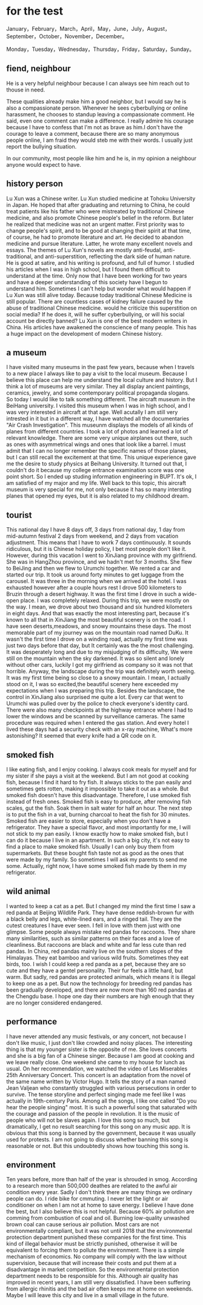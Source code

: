 # for the test

January，February，March，April，May，June，July，August，September，October，November，December。

Monday，Tuesday，Wednesday，Thursday，Friday，Saturday，Sunday。

## fiend, neighbour

He is a very helpful neighbour because I can always see him reach out to thouse in need.

These qualities already make him a good neighbor, but I would say he is also a compassionate person. Whenever he sees cyberbullying or online harassment, he chooses to standup leaving a compassionate comment. He said, even one comment can make a difference. I really admire his courage because I have to confess that I'm not as brave as him.I don't have the courage to leave a comment, because there are so many anonymous people online, I am fraid they would steb me with their words. I usually just report the bullying situation.

In our community, most people like him and he is, in my opinion a neighbour anyone would expect to have.

## history person

Lu Xun was a Chinese writer.
Lu Xun studied medicine at Tohoku University in Japan. He hoped that after graduating and returning to China, he could treat patients like his father who were mistreated by traditional Chinese medicine, and also promote Chinese people's belief in the reform.
But later he realized that medicine was not an urgent matter. First priority was to change people's spirit, and to be good at changing their spirit at that time, of course, he had to promote literature and art. He decided to abandon medicine and pursue literature.
Latter, he wrote many excellent novels and essays. The themes of Lu Xun's novels are mostly anti-feudal, anti-traditional, and anti-superstition, reflecting the dark side of human nature. He is good at satire, and his writing is profound, and full of humor. I studied his articles when I was in high school, but I found them difficult to understand at the time. Only now that I have been working for two years and have a deeper understanding of this society have I begun to understand him.
Sometimes I can't help but wonder what would happen if Lu Xun was still alive today. Because today traditional Chinese Medicine is still popular. There are countless cases of kidney failure caused by the abuse of traditional Chinese medicine. would he criticize this superstition on social media? If he does it, will he suffer cyberbullying, or will his social account be directly banned?
Lu Xun is one of the best modern writers in China. His articles have awakened the conscience of many people. This has a huge impact on the development of modern Chinese history.

## a museum

I have visited many museums in the past few years, because when I travels to a new place I always like to pay a visit to the local museum. Because I believe this place can help me understand the local culture and history. But I think a lot of museums are very similar. They all display ancient paintings, ceramics, jewelry, and some contemporary political propaganda slogans. So today I would like to talk something different. The aircraft museum in the BeiHang university. I visited this museum when I was in high school, and I was very interested in aircraft at that age. Well acutally I am still very intrested in it but in a different way, I have watched all the documentaries "Air Crash Investigation".
This museunm displays the models of all kinds of planes from different countries. I took a lot of photos and learned a lot of relevant knowledge. There are some very unique airplanes out there, such as ones with asymmetrical wings and ones that look like a barrel. I must admit that I can no longer remember the specific names of those planes, but I can still recall the excitement at that time.
This unique experience gave me the desire to study physics at Beihang University. It turned out that, I couldn't do it because my college entrance examination score was one point short. So I ended up studing information engineering in BUPT. It's ok, I am satisfied of my major and my life.
Well back to this topic, this aircraft museum is very special for me, not only because it has so many intersting planes that opened my eyes, but it is also related to my childhood dream.

## tourist

This national day I have 8 days off, 3 days from national day, 1 day from mid-autumn festival 2 days from weekend, and 2 days from vacation adjustment. This means that I have to work 7 days continuously. It sounds ridiculous, but it is Chinese holiday policy, I bet most people don't like it.
However, during this vacation I went to XinJiang province with my girlfriend. She was in HangZhou province, and we hadn't met for 3 months. She flew to BeiJing and then we flew to Urumchi together. We rented a car and started our trip.
It took us around forty minutes to get luggage from the carousel. It was three in the morning when we arrived at the hotel. I was exhausted however after a couple hours rest I drove 500 kilometers to Bruzin through a desert highway. It was the first time I drove in such a wide-open place. I was completely relaxed.
During this trip, we were mostly on the way. I mean, we drove about two thousand and six hundred kilometers in eight days. And that was exactly the most interesting part, because it's known to all that in XinJiang the most beautiful scenery is on the road. I have seen deserts,meadows, and snowy mountains these days.
The most memorable part of my journey was on the mountain road named DuKu. It wasn't the first time I drove on a winding road, actually my first time was just two days before that day, but It certainly was the the most challenging. It was desperately long and due to my misjudging of its difficulty, We were still on the mountain when the sky darkened. It was so silent and lonely without other cars, luckily I got my girlfriend as company so it was not that horrible. Anyway, the landscape during the trip was definitely worth seeing. It was my first time being so close to a snowy mountain. I mean, I actually stood on it, I was so excited,the beautiful scenery here exceeded my expectations when I was preparing this trip.
Besides the landscape, the control in XinJiang also surprised me quite a lot. Every car that went to Urumchi was pulled over by the police to check everyone's identity card. There were also many checkpoints at the highway entrance where I had to lower the windows and be scanned by surveillance cameras. The same procedure was required when I entered the gas station. And every hotel I lived these days had a security check with an x-ray machine, What's more astonishing? It seemed that every knife had a QR code on it.

## smoked fish

I like eating fish, and I enjoy cooking. I always cook meals for myself and for my sister if she pays a visit at the weekend. But I am not good at cooking fish, because I find it hard to fry fish. It always sticks to the pan easily and sometimes gets rotten, making it impossible to take it out as a whole.
But smoked fish doesn't have this disadvantage. ​Therefore, I use smoked fish instead of fresh ones. Smoked fish is easy to produce, after removing fish scales, gut the fish. Soak them in salt water for half an hour. The next step is to put the fish in a vat, burning charcoal to heat the fish for 30 minutes.
Smoked fish are easier to store, especially when you don't have a refrigerator. They have a special flavor, and most importantly for me, I will not stick to my pan easily.
I know exactly how to make smoked fish, but I can do it because I live in an apartment. In such a big city, it's not easy to find a place to make smoked fish. Usually I can only buy them from supermarkets. But these bought fish taste not as good as the ones that were made by my family. So sometimes I will ask my parents to send me some. ​Actually, right now, I have some smoked fish made by them in my refrigerator.

## wild animal

I wanted to keep a cat as a pet. But I changed my mind the first time I saw a red panda at Beijing Wildlife Park. They have dense reddish-brown fur with a black belly and legs, white-lined ears, and a ringed tail. They are the cutest creatures I have ever seen. I fell in love with them just with one glimpse. Some people always mistake red pandas for raccoons. They share many similarities, such as similar patterns on their faces and a love of cleanliness. But raccoons are black and white and far less cute than red pandas.
In China, red pandas mainly live on the southern slopes of the Himalayas. They eat bamboo and various wild fruits. Sometimes they eat birds, too.
I wish I could keep a red panda as a pet, because they are so cute and they have a gentel personality. Their fur feels a little hard, but warm. But sadly, red pandas are protected animals, which means it is illegal to keep one as a pet. But now the technology for breeding red pandas has been gradually developed, and there are now more than 160 red pandas at the Chengdu base. I hope one day their numbers are high enough that they are no longer considered endangered.

## performance

I have never attended any music festivals, or any concert, not because I don't like music, I just don't like crowded and noisy places. The interesting thing is that my younger sister is the opposite of me. She loves concerts and she is a big fan of a Chinese singer.
Because I am good at cooking and we leave really close. One weekend she came to my house for lunch as usual. On her recommendation, we watched the video of Les Miserables 25th Anniversary Concert. This concert is an adaptation from the novel of the same name written by Victor Hugo. It tells the story of a man named Jean Valjean who constantly struggled with various persecutions in order to survive. The tense storyline and perfect singing made me feel like I was actually in 19th-century Paris. Among all the songs, I like one called "Do you hear the people singing" most. It is such a powerful song that saturated with the courage and passion of the people in revolution. It is the music of people who will not be slaves again.
I love this song so much, but dramatically, I get no result searching for this song on any music app. It is obvious that this song is banned by the government, because it was usually used for protests. I am not going to discuss whether banning this song is reasonable or not. But this undoubtedly shows how touching this song is.

## environment

Ten years before, more than half of the year is shrouded in smog. According to a research more than 500,000 deathes are related to the awful air condition every year.
Sadly I don't think there are many things we ordinary people can do. I ride bike for cmmuting. I never let the light or air conditioner on when I am not at home to save energy. I believe I have done the best, but I also believe this is not helpful. Because 60% air pollution are comming from combustion of coal and oil. Burning low-quality unwashed brown coal can cause serious air pollution.
Most cars are not environmentally compliant, but it was not until 2018 that the environmental protection department punished these companies for the first time. This kind of illegal behavior must be strictly punished, otherwise it will be equivalent to forcing them to pollute the environment. There is a simple mechanism of economics. No company will comply with the law without supervision, because that will increase their costs and put them at a disadvantage in market competition. So the environmental protection department needs to be responsible for this.
Although air quality has improved in recent years, I am still very dissatisfied. I have been suffering from allergic rhinitis and the bad air often keeps me at home on weekends. Maybe I will leave this city and live in a small village in the future.
